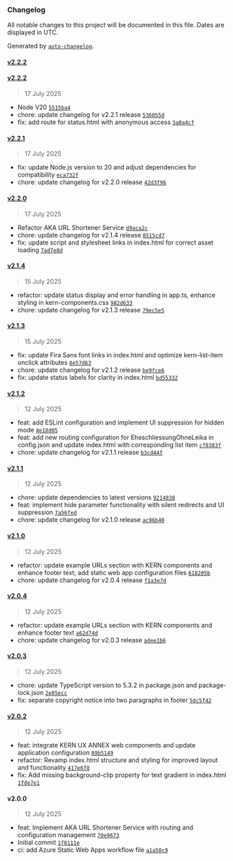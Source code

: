 ### Changelog

All notable changes to this project will be documented in this file. Dates are displayed in UTC.

Generated by [`auto-changelog`](https://github.com/CookPete/auto-changelog).

#### [v2.2.2](https://github.com/AxelWol/aka-service/compare/v2.2.2...v2.2.2)

#### [v2.2.2](https://github.com/AxelWol/aka-service/compare/v2.2.1...v2.2.2)

> 17 July 2025

- Node V20 [`5515ba4`](https://github.com/AxelWol/aka-service/commit/5515ba40c38f8fd1e5220a511ef8dfb6fbf875cd)
- chore: update changelog for v2.2.1 release [`536055d`](https://github.com/AxelWol/aka-service/commit/536055d4c2604b2104606041e5ee64c892f662c1)
- fix: add route for status.html with anonymous access [`3a0a4cf`](https://github.com/AxelWol/aka-service/commit/3a0a4cf1eb368ec7b864d59977176f72051bd646)

#### [v2.2.1](https://github.com/AxelWol/aka-service/compare/v2.2.0...v2.2.1)

> 17 July 2025

- fix: update Node.js version to 20 and adjust dependencies for compatibility [`eca732f`](https://github.com/AxelWol/aka-service/commit/eca732f27cab470d571358d2103bf4382188856a)
- chore: update changelog for v2.2.0 release [`42d3f96`](https://github.com/AxelWol/aka-service/commit/42d3f96b5edf7c1e9eed00b8c7a486af2968424e)

#### [v2.2.0](https://github.com/AxelWol/aka-service/compare/v2.1.4...v2.2.0)

> 17 July 2025

- Refactor AKA URL Shortener Service [`d9aca2c`](https://github.com/AxelWol/aka-service/commit/d9aca2c611c67ac8a37299baba05007e99d63887)
- chore: update changelog for v2.1.4 release [`8515cd7`](https://github.com/AxelWol/aka-service/commit/8515cd7070d61187986e4a4cdf70255df52535e0)
- fix: update script and stylesheet links in index.html for correct asset loading [`7ad7e8d`](https://github.com/AxelWol/aka-service/commit/7ad7e8de679e5e567928be416ff9a558c82c9692)

#### [v2.1.4](https://github.com/AxelWol/aka-service/compare/v2.1.3...v2.1.4)

> 15 July 2025

- refactor: update status display and error handling in app.ts, enhance styling in kern-components.css [`982d633`](https://github.com/AxelWol/aka-service/commit/982d63357c1bc6564c37c35cff5e71d6b1b9b176)
- chore: update changelog for v2.1.3 release [`79ec5e5`](https://github.com/AxelWol/aka-service/commit/79ec5e5b3e18f2235286e0d20145f1e158ad8226)

#### [v2.1.3](https://github.com/AxelWol/aka-service/compare/v2.1.2...v2.1.3)

> 15 July 2025

- fix: update Fira Sans font links in index.html and optimize kern-list-item onclick attributes [`8e57d63`](https://github.com/AxelWol/aka-service/commit/8e57d636841795b2b83ebef2c304c4b2c85aed31)
- chore: update changelog for v2.1.2 release [`be9fce6`](https://github.com/AxelWol/aka-service/commit/be9fce699bbef9644a569e341cf6b880c7b9373e)
- fix: update status labels for clarity in index.html [`bd55332`](https://github.com/AxelWol/aka-service/commit/bd55332dbc3c1d1388dc1855f6cbaf5f0d5ccf45)

#### [v2.1.2](https://github.com/AxelWol/aka-service/compare/v2.1.1...v2.1.2)

> 12 July 2025

- feat: add ESLint configuration and implement UI suppression for hidden mode [`4e18d05`](https://github.com/AxelWol/aka-service/commit/4e18d059b528bf82ab75efc31430d662da80ff0f)
- feat: add new routing configuration for EheschliessungOhneLeika in config.json and update index.html with corresponding list item [`cf8383f`](https://github.com/AxelWol/aka-service/commit/cf8383f042ff7461d7f0cef929a39f4f3356f336)
- chore: update changelog for v2.1.1 release [`b3cd44f`](https://github.com/AxelWol/aka-service/commit/b3cd44ffa547206eda729c0b2c52022862515e92)

#### [v2.1.1](https://github.com/AxelWol/aka-service/compare/v2.1.0...v2.1.1)

> 12 July 2025

- chore: update dependencies to latest versions [`9214838`](https://github.com/AxelWol/aka-service/commit/92148383a7fc146556ae8138d3b2dc749e06744c)
- feat: implement hide parameter functionality with silent redirects and UI suppression [`7a56fed`](https://github.com/AxelWol/aka-service/commit/7a56fed91d537aec184575c4f5263d9b732711c1)
- chore: update changelog for v2.1.0 release [`ac96b40`](https://github.com/AxelWol/aka-service/commit/ac96b4061e71b4a2d88e26162acd18a802265cbb)

#### [v2.1.0](https://github.com/AxelWol/aka-service/compare/v2.0.4...v2.1.0)

> 12 July 2025

- refactor: update example URLs section with KERN components and enhance footer text; add static web app configuration files [`618205b`](https://github.com/AxelWol/aka-service/commit/618205bd0aa32e73b62a1bf4cd35b43655ff725a)
- chore: update changelog for v2.0.4 release [`f1a3e7d`](https://github.com/AxelWol/aka-service/commit/f1a3e7df1cb99fa7ce3bcbaffb98f1a5f24480e8)

#### [v2.0.4](https://github.com/AxelWol/aka-service/compare/v2.0.3...v2.0.4)

> 12 July 2025

- refactor: update example URLs section with KERN components and enhance footer text [`a62d74d`](https://github.com/AxelWol/aka-service/commit/a62d74d7f33bfb0f1daca97202bd1d7405688590)
- chore: update changelog for v2.0.3 release [`adee1b6`](https://github.com/AxelWol/aka-service/commit/adee1b6557714fd7be7ac78c37ecef257acdf75a)

#### [v2.0.3](https://github.com/AxelWol/aka-service/compare/v2.0.2...v2.0.3)

> 12 July 2025

- chore: update TypeScript version to 5.3.2 in package.json and package-lock.json [`2e85ecc`](https://github.com/AxelWol/aka-service/commit/2e85ecce7a4fd8a3096fe0a26af7ee2b151576a5)
- fix: separate copyright notice into two paragraphs in footer [`5dc5f42`](https://github.com/AxelWol/aka-service/commit/5dc5f42b5312163670559d022dcc701cd5731faf)

#### [v2.0.2](https://github.com/AxelWol/aka-service/compare/v2.0.0...v2.0.2)

> 12 July 2025

- feat: integrate KERN UX ANNEX web components and update application configuration [`89b5149`](https://github.com/AxelWol/aka-service/commit/89b51494dec0b3e3951897c803883e1465fba5c7)
- refactor: Revamp index.html structure and styling for improved layout and functionality [`417e6f8`](https://github.com/AxelWol/aka-service/commit/417e6f8af5cb41bedb91bd8e9cc03e116888f955)
- fix: Add missing background-clip property for text gradient in index.html [`1fde7e1`](https://github.com/AxelWol/aka-service/commit/1fde7e11cd37589c44080c03128d9f3f35b6e452)

#### v2.0.0

> 12 July 2025

- feat: Implement AKA URL Shortener Service with routing and configuration management [`70e9673`](https://github.com/AxelWol/aka-service/commit/70e967325a2edf0d7730e2107f05f1743d14acaa)
- Initial commit [`1f8111e`](https://github.com/AxelWol/aka-service/commit/1f8111edef745c2b5c12354e87ffd31ff0e9c56f)
- ci: add Azure Static Web Apps workflow file [`a1a50c9`](https://github.com/AxelWol/aka-service/commit/a1a50c94a057aa74803dc2df03ce4cf506154b11)

